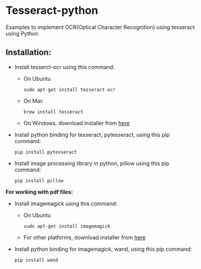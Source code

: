 # Tesseract-python
Examples to implement OCR(Optical Character Recognition) using tesseract using Python

## Installation:
- Install tesserct-ocr using this command:
    - On Ubuntu
      ```
      sudo apt-get install tesseract-ocr
      ```
    - On Mac
      ```
      brew install tesseract
      ```
    - On Windows, download installer from [here](https://github.com/UB-Mannheim/tesseract/wiki)


- Install python binding for tesseract, pytesseract, using this pip command:
  ```
  pip install pytesseract
  ```

- Install image processing library in python, pillow using this pip command:
  ```
  pip install pillow
  ```
  
**For working with pdf files:**
- Install imagemagick using this command:
    - On Ubuntu
      ```
      sudo apt-get install imagemagick
      ```
    - For other platforms, download installer from [here](https://imagemagick.org/script/download.php)


- Install python binding for imagemagick, wand, using this pip command:
  ```
  pip install wand
  ```

